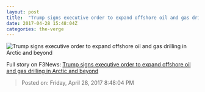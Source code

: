 ```yaml
---
layout: post
title:  "Trump signs executive order to expand offshore oil and gas drilling in Arctic and beyond"
date: 2017-04-28 15:48:04Z
categories: the-verge
---
```


![Trump signs executive order to expand offshore oil and gas drilling in Arctic and beyond](https://cdn0.vox-cdn.com/thumbor/X564Z5KnxG0-zwSZeVXABdIIu7o=/0x156:3000x1844/1600x900/cdn0.vox-cdn.com/uploads/chorus_image/image/54510689/474133622.0.jpg)




Full story on F3News: [Trump signs executive order to expand offshore oil and gas drilling in Arctic and beyond](http://www.f3nws.com/n/nDbY4)

> Posted on: Friday, April 28, 2017 8:48:04 PM
